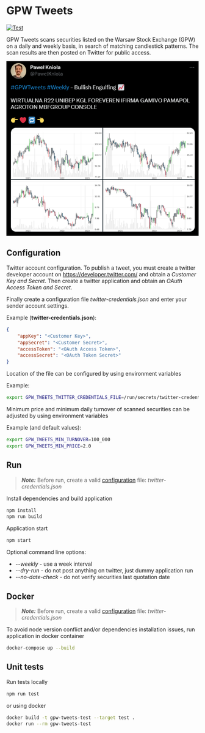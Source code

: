 # GPW Tweets

[![Test](https://github.com/pawelkn/gpw-tweets/actions/workflows/test.yml/badge.svg)](https://github.com/pawelkn/gpw-tweets/actions/workflows/test.yml)

GPW Tweets scans securities listed on the Warsaw Stock Exchange (GPW) on a daily and weekly basis, in search of matching candlestick patterns. The scan results are then posted on Twitter for public access.

<p align="center"><img src="tweet-example.png"/></p>

## Configuration

Twitter account configuration. To publish a tweet, you must create a twitter developer account on <https://developer.twitter.com/> and obtain a *Customer Key and Secret*. Then create a twitter application and obtain an *OAuth Access Token and Secret*.

Finally create a configuration file *twitter-credentials.json* and enter your sender account settings.

Example (**twitter-credentials.json**):

```json
{
    "appKey": "<Customer Key>",
    "appSecret": "<Customer Secret>",
    "accessToken": "<OAuth Access Token>",
    "accessSecret": "<OAuth Token Secret>"
}
```

Location of the file can be configured by using environment variables

Example:

```sh
export GPW_TWEETS_TWITTER_CREDENTIALS_FILE=/run/secrets/twitter-credentials
```

Minimum price and minimum daily turnover of scanned securities can be adjusted by using environment variables

Example (and default values):

```sh
export GPW_TWEETS_MIN_TURNOVER=100_000
export GPW_TWEETS_MIN_PRICE=2.0
```

## Run

> ***Note:*** Before run, create a valid [configuration](#Configuration) file: *twitter-credentials.json*

Install dependencies and build application

```sh
npm install
npm run build
```

Application start

```sh
npm start
```

Optional command line options:

* *--weekly* - use a week interval
* *--dry-run* - do not post anything on twitter, just dummy application run
* *--no-date-check* - do not verify securities last quotation date

## Docker

> ***Note:*** Before run, create a valid [configuration](#Configuration) file: *twitter-credentials.json*

To avoid node version conflict and/or dependencies installation issues, run application in docker container

```sh
docker-compose up --build
```

## Unit tests

Run tests locally

```sh
npm run test
```

or using docker

```sh
docker build -t gpw-tweets-test --target test .
docker run --rm gpw-tweets-test
```
